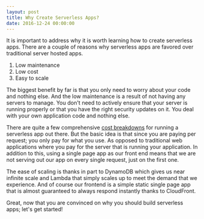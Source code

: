 ```yaml
---
layout: post
title: Why Create Serverless Apps?
date: 2016-12-24 00:00:00
---
```


It is important to address why it is worth learning how to create serverless apps. There are a couple of reasons why serverless apps are favored over traditional server hosted apps.

1. Low maintenance
2. Low cost
3. Easy to scale

The biggest benefit by far is that you only need to worry about your code and nothing else. And the low maintenance is a result of not having any servers to manage. You don't need to actively ensure that your server is running properly or that you have the right security updates on it. You deal with your own application code and nothing else.

There are quite a few comprehensive [cost breakdowns](https://alestic.com/2016/12/aws-invoice-example/) for running a serverless app out there. But the basic idea is that since you are paying per request; you only pay for what you use. As opposed to traditional web applications where you pay for the server that is running your application. In addition to this, using a single page app as our front end means that we are not serving out our app on every single request, just on the first one.

The ease of scaling is thanks in part to DynamoDB which gives us near infinite scale and Lambda that simply scales up to meet the demand that we experience. And of course our frontend is a simple static single page app that is almost guaranteed to always respond instantly thanks to CloudFront.

Great, now that you are convinced on why you should build serverless apps; let's get started!
